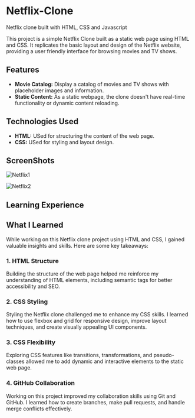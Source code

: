 # Netflix-Clone
Netflix clone built with HTML, CSS and Javascript

This project is a simple Netflix Clone built as a static web page using HTML and CSS. It replicates the basic layout and design of the Netflix website, providing a user friendly interface
for browsing movies and TV shows.

## Features
- **Movie Catalog:**  Display a catalog of movies and TV shows with placeholder images and information.
- **Static Content:** As a static webpage, the clone doesn't have real-time functionality or dynamic content reloading.

## Technologies Used
- **HTML:** USed for structuring the content of the web page.
- **CSS:** USed for styling and layout design.

## ScreenShots

![Netflix1](https://github.com/ayushi2609/Netflix-Clone/assets/93718986/6353789a-f2aa-4985-855c-493727aabfe6)

![Netflix2](https://github.com/ayushi2609/Netflix-Clone/assets/93718986/d3dde2ff-7f32-486d-aa51-7dc5a45b862c)

## Learning Experience

## What I Learned
While working on this Netflix clone project using HTML and CSS, I gained valuable insights and skills. Here are some key takeaways:

### 1. HTML Structure
Building the structure of the web page helped me reinforce my understanding of HTML elements, including semantic tags for better accessibility and SEO.

### 2. CSS Styling
Styling the Netflix clone challenged me to enhance my CSS skills. I learned how to use flexbox and grid for responsive design, improve layout techniques, and create visually appealing UI components.

### 3. CSS Flexibility
Exploring CSS features like transitions, transformations, and pseudo-classes allowed me to add dynamic and interactive elements to the static web page.

### 4. GitHub Collaboration
Working on this project improved my collaboration skills using Git and GitHub. I learned how to create branches, make pull requests, and handle merge conflicts effectively.




